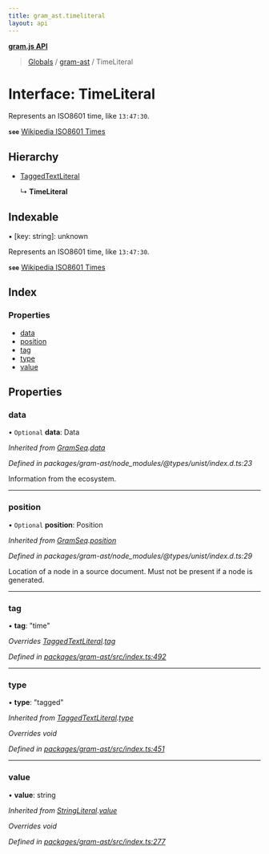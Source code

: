 ```yaml
---
title: gram_ast.timeliteral
layout: api
---
```


**[gram.js API](../README.md)**

> [Globals](../globals.md) / [gram-ast](../modules/gram_ast.md) / TimeLiteral

# Interface: TimeLiteral

Represents an ISO8601 time, like `13:47:30`.

**`see`** [Wikipedia ISO8601 Times](https://en.wikipedia.org/wiki/ISO_8601#Times)

## Hierarchy

* [TaggedTextLiteral](gram_ast.taggedtextliteral.md)

  ↳ **TimeLiteral**

## Indexable

▪ [key: string]: unknown

Represents an ISO8601 time, like `13:47:30`.

**`see`** [Wikipedia ISO8601 Times](https://en.wikipedia.org/wiki/ISO_8601#Times)

## Index

### Properties

* [data](gram_ast.timeliteral.md#data)
* [position](gram_ast.timeliteral.md#position)
* [tag](gram_ast.timeliteral.md#tag)
* [type](gram_ast.timeliteral.md#type)
* [value](gram_ast.timeliteral.md#value)

## Properties

### data

• `Optional` **data**: Data

*Inherited from [GramSeq](gram_ast.gramseq.md).[data](gram_ast.gramseq.md#data)*

*Defined in packages/gram-ast/node_modules/@types/unist/index.d.ts:23*

Information from the ecosystem.

___

### position

• `Optional` **position**: Position

*Inherited from [GramSeq](gram_ast.gramseq.md).[position](gram_ast.gramseq.md#position)*

*Defined in packages/gram-ast/node_modules/@types/unist/index.d.ts:29*

Location of a node in a source document.
Must not be present if a node is generated.

___

### tag

•  **tag**: \"time\"

*Overrides [TaggedTextLiteral](gram_ast.taggedtextliteral.md).[tag](gram_ast.taggedtextliteral.md#tag)*

*Defined in [packages/gram-ast/src/index.ts:492](https://github.com/gram-data/gram-js/blob/594b46d/packages/gram-ast/src/index.ts#L492)*

___

### type

•  **type**: \"tagged\"

*Inherited from [TaggedTextLiteral](gram_ast.taggedtextliteral.md).[type](gram_ast.taggedtextliteral.md#type)*

*Overrides void*

*Defined in [packages/gram-ast/src/index.ts:451](https://github.com/gram-data/gram-js/blob/594b46d/packages/gram-ast/src/index.ts#L451)*

___

### value

•  **value**: string

*Inherited from [StringLiteral](gram_ast.stringliteral.md).[value](gram_ast.stringliteral.md#value)*

*Overrides void*

*Defined in [packages/gram-ast/src/index.ts:277](https://github.com/gram-data/gram-js/blob/594b46d/packages/gram-ast/src/index.ts#L277)*
